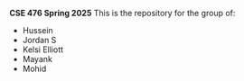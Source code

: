 **CSE 476 Spring 2025**
This is the repository for the group of:
- Hussein
- Jordan S
- Kelsi Elliott
- Mayank
- Mohid
